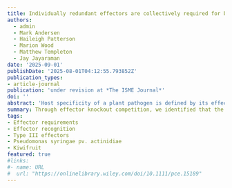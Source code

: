 ```yaml
---
title: Individually redundant effectors are collectively required for bacterial pathogen virulence
authors:
  - admin
  - Mark Andersen
  - Haileigh Patterson
  - Marion Wood
  - Matthew Templeton
  - Jay Jayaraman
date: '2025-09-01'
publishDate: '2025-08-01T04:12:55.793852Z'
publication_types:
- article-journal
publication: 'under revision at *The ISME Journal*'
doi: ''
abstract: 'Host specificity of a plant pathogen is defined by its effector complement. However, it remains unclear whether the full complement is required for pathogenicity. *Pseudomonas syringae* pv. *actinidiae* (Psa) is an emerging model pathogen of kiwifruit with over 30 functional effectors, providing a unique opportunity to understand how host-mediated selection shapes pathogen evolution. The majority of Psa’s effectors previously appeared non-essential in single knockout contexts. Why, then, does Psa maintain such a large repertoire? We sought to examine effector requirements, redundancies, and repertoire refinement across host genotypes through a mutated effector-leveraging evolution experiment (MELEE), serially passaging competitive populations of effector knockout strains. Competition suggests that all effectors are collectively required for successful virulence, demonstrated by the dominance of wild-type. Host-specific effector requirements identified may further explain the maintenance of this large effector repertoire, providing important insights into the dynamics of effector redundancy following incursions.'
summary: Through effector knockout competition, we identified that the majority of Psa3's effectors are collectively required for virulence.
tags:
- Effector requirements
- Effector recognition
- Type III effectors
- Pseudomonas syringae pv. actinidiae
- Kiwifruit
featured: true
#links:
#- name: URL
#  url: "https://onlinelibrary.wiley.com/doi/10.1111/pce.15189"
---
```

